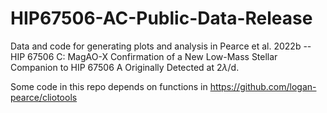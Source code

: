 # HIP67506-AC-Public-Data-Release

Data and code for generating plots and analysis in Pearce et al. 2022b -- HIP 67506 C: MagAO-X Confirmation of a New Low-Mass Stellar Companion to HIP 67506 A Originally Detected at 2$\lambda$/d.

Some code in this repo depends on functions in https://github.com/logan-pearce/cliotools

